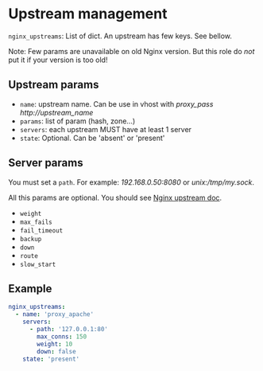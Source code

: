 Upstream management
===================

`nginx_upstreams`: List of dict. An upstream has few keys. See bellow.

Note: Few params are unavailable on old Nginx version. But this role do _not_ put it if your version is too old!

Upstream params
---------------

- `name`: upstream name. Can be use in vhost with *proxy_pass http://upstream_name*
- `params`: list of param (hash, zone...)
- `servers`: each upstream MUST have at least 1 server
- `state`: Optional. Can be 'absent' or 'present'

Server params
-------------

You must set a `path`. For example: *192.168.0.50:8080* or *unix:/tmp/my.sock*.

All this params are optional. You should see [Nginx upstream doc](http://nginx.org/en/docs/http/ngx_http_upstream_module.html).

- `weight`
- `max_fails`
- `fail_timeout`
- `backup`
- `down`
- `route`
- `slow_start`

Example
-------

```yaml
nginx_upstreams:
  - name: 'proxy_apache'
    servers:
      - path: '127.0.0.1:80'
        max_conns: 150
        weight: 10
        down: false
    state: 'present'
```
